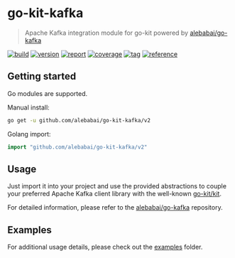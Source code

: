 # go-kit-kafka

> Apache Kafka integration module for go-kit powered by [alebabai/go-kafka](https://github.com/alebabai/go-kafka)

[![build](https://img.shields.io/github/actions/workflow/status/alebabai/go-kit-kafka/ci.yml)](https://github.com/alebabai/go-kit-kafka/actions?query=workflow%3ACI)
[![version](https://img.shields.io/github/go-mod/go-version/alebabai/go-kit-kafka)](https://go.dev/)
[![report](https://goreportcard.com/badge/github.com/alebabai/go-kit-kafka)](https://goreportcard.com/report/github.com/alebabai/go-kit-kafka)
[![coverage](https://img.shields.io/codecov/c/github/alebabai/go-kit-kafka)](https://codecov.io/github/alebabai/go-kit-kafka)
[![tag](https://img.shields.io/github/tag/alebabai/go-kit-kafka.svg)](https://github.com/alebabai/go-kit-kafka/tags)
[![reference](https://pkg.go.dev/badge/github.com/alebabai/go-kit-kafka.svg)](https://pkg.go.dev/github.com/alebabai/go-kit-kafka)

## Getting started

Go modules are supported.  

Manual install:

```bash
go get -u github.com/alebabai/go-kit-kafka/v2
```

Golang import:

```go
import "github.com/alebabai/go-kit-kafka/v2"
```

## Usage

Just import it into your project and use the provided abstractions to couple your preferred Apache Kafka client library with the well-known [go-kit/kit](https://github.com/go-kit/kit).

For detailed information, please refer to the [alebabai/go-kafka](https://github.com/alebabai/go-kafka) repository.

## Examples

For additional usage details, please check out the [examples](./examples) folder.
